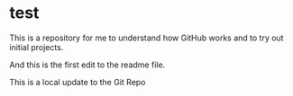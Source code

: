 # test
This is a repository for me to understand how GitHub works and to try out initial projects.

And this is the first edit to the readme file.

This is a local update to the Git Repo
